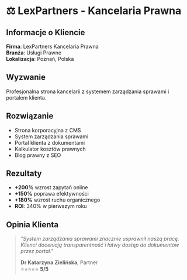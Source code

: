# ⚖️ LexPartners - Kancelaria Prawna

## Informacje o Kliencie
**Firma**: LexPartners Kancelaria Prawna  
**Branża**: Usługi Prawne  
**Lokalizacja**: Poznań, Polska  

## Wyzwanie
Profesjonalna strona kancelarii z systemem zarządzania sprawami i portalem klienta.

## Rozwiązanie
- Strona korporacyjna z CMS
- System zarządzania sprawami
- Portal klienta z dokumentami
- Kalkulator kosztów prawnych
- Blog prawny z SEO

## Rezultaty
- **+200%** wzrost zapytań online
- **+150%** poprawa efektywności
- **+180%** wzrost ruchu organicznego
- **ROI**: 340% w pierwszym roku

## Opinia Klienta
> *"System zarządzania sprawami znacznie usprawnił naszą pracę. Klienci doceniają transparentność i łatwy dostęp do dokumentów przez portal."*
> 
> **Dr Katarzyna Zielińska**, Partner  
> ⭐⭐⭐⭐⭐ **5/5**